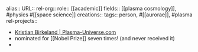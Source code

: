 alias::
URL::
rel-org::
role:: [[academic]] 
fields:: [[plasma cosmology]], #physics #[[space science]] 
creations:: 
tags:: person, #[[aurorae]], #plasma 
rel-projects::


- [Kristian Birkeland | Plasma-Universe.com](https://www.plasma-universe.com/Kristian-Birkeland/)
- nominated for [[Nobel Prize]] seven times! (and never received it)
-